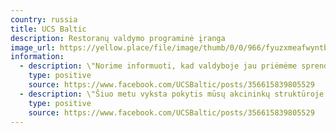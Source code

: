 ```yaml
---
country: russia
title: UCS Baltic
description: Restoranų valdymo programinė įranga
image_url: https://yellow.place/file/image/thumb/0/0/966/fyuzxmeafwyntbxr.jpg
information:
  - description: \"Norime informuoti, kad valdyboje jau priėmėme sprendimą Lietuvos restoranams ir kavinėms pasiūlyti Nyderlandų gamintojo programinę įrangą. &lt;...&gt; Kai turėsime europietišką alternatyvą, stabdysime naujų „R-Keeper“ programinės įrangos licencijų prekybą ir diegimą.\"
    type: positive
    source: https://www.facebook.com/UCSBaltic/posts/356615839805529
  - description: \"Šiuo metu vyksta pokytis mūsų akcininkų struktūroje – siekiame, kad 100% mūsų įmonės būtų valdoma Europos Sąjungos piliečių.\"
    type: positive
    source: https://www.facebook.com/UCSBaltic/posts/356615839805529
---
```

